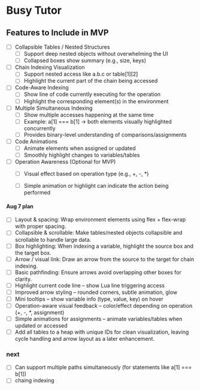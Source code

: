 # Busy Tutor

## Features to Include in MVP
- [ ] Collapsible Tables / Nested Structures
    - [ ] Support deep nested objects without overwhelming the UI
    - [ ] Collapsed boxes show summary (e.g., size, keys)

- [ ] Chain Indexing Visualization
    - [ ] Support nested access like a.b.c or table[1][2]
    - [ ] Highlight the current part of the chain being accessed

- [ ] Code-Aware Indexing
    - [ ] Show line of code currently executing for the operation
    - [ ] Highlight the corresponding element(s) in the environment

- [ ] Multiple Simultaneous Indexing
    - [ ] Show multiple accesses happening at the same time
    - [ ] Example: a[1] === b[1] → both elements visually highlighted concurrently
    - [ ] Provides binary-level understanding of comparisons/assignments

- [ ] Code Animations
    - [ ] Animate elements when assigned or updated
    - [ ] Smoothly highlight changes to variables/tables

- [ ] Operation Awareness (Optional for MVP)
    - [ ] Visual effect based on operation type (e.g., +, -, *)
    - [ ] Simple animation or highlight can indicate the action being performed



#### Aug 7 plan
- [ ] Layout & spacing: Wrap environment elements using flex + flex-wrap with proper spacing.
- [ ] Collapsible & scrollable: Make tables/nested objects collapsible and scrollable to handle large data.
- [ ] Box highlighting: When indexing a variable, highlight the source box and the target box.
- [ ] Arrow / visual link: Draw an arrow from the source to the target for chain indexing.
- [ ] Basic pathfinding: Ensure arrows avoid overlapping other boxes for clarity.
- [ ] Highlight current code line – show Lua line triggering access
- [ ] Improved arrow styling – rounded corners, subtle animation, glow
- [ ] Mini tooltips – show variable info (type, value, key) on hover
- [ ] Operation-aware visual feedback – color/effect depending on operation (+, -, *, assignment)
- [ ] Simple animations for assignments – animate variables/tables when updated or accessed
- [ ] Add all tables to a heap with unique IDs for clean visualization, leaving cycle handling and arrow layout as a later enhancement.

### next
- [ ] Can support multiple paths simultaneously (for statements like a[1] === b[1])  
- [ ] chaing indexing
